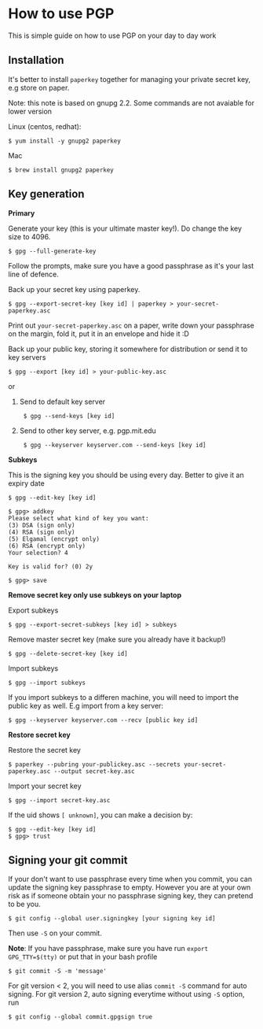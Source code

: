 How to use PGP
===
This is simple guide on how to use PGP on your day to day work

Installation
---
It's better to install `paperkey` together for managing your private secret key, e.g store on paper.

Note: this note is based on gnupg 2.2. Some commands are not avaiable for lower version

Linux (centos, redhat):
    
    $ yum install -y gnupg2 paperkey

Mac 

    $ brew install gnupg2 paperkey


Key generation
---

**Primary**

Generate your key (this is your ultimate master key!). Do change the key size to 4096.

    $ gpg --full-generate-key

Follow the prompts, make sure you have a good passphrase as it's your last line of defence.

Back up your secret key using paperkey. 

    $ gpg --export-secret-key [key id] | paperkey > your-secret-paperkey.asc

Print out `your-secret-paperkey.asc` on a paper, write down your passphrase on the margin, fold it, put it in
an envelope and hide it :D

Back up your public key, storing it somewhere for distribution or send it to key servers

    $ gpg --export [key id] > your-public-key.asc

or
1. Send to default key server
  
        $ gpg --send-keys [key id]

2. Send to other key server, e.g. pgp.mit.edu

        $ gpg --keyserver keyserver.com --send-keys [key id]

**Subkeys**

This is the signing key you should be using every day. Better to give it an expiry date

    $ gpg --edit-key [key id]

    $ gpg> addkey
    Please select what kind of key you want:
    (3) DSA (sign only)
    (4) RSA (sign only)
    (5) Elgamal (encrypt only)
    (6) RSA (encrypt only)
    Your selection? 4

    Key is valid for? (0) 2y

    $ gpg> save

**Remove secret key only use subkeys on your laptop**

Export subkeys

    $ gpg --export-secret-subkeys [key id] > subkeys

Remove master secret key (make sure you already have it backup!)

    $ gpg --delete-secret-key [key id]

Import subkeys

    $ gpg --import subkeys

If you import subkeys to a differen machine, you will need to import the public key as well. E.g import from a key server:

    $ gpg --keyserver keyserver.com --recv [public key id]

**Restore secret key**

Restore the secret key

    $ paperkey --pubring your-publickey.asc --secrets your-secret-paperkey.asc --output secret-key.asc

Import your secret key

    $ gpg --import secret-key.asc

If the uid shows `[ unknown]`, you can make a decision by:

    $ gpg --edit-key [key id]
    $ gpg> trust

Signing your git commit
---
If your don't want to use passphrase every time when you commit, you can update the signing key passphrase to empty. However you are at your own risk as if someone obtain your no passphrase signing key, they can pretend to be you.

    $ git config --global user.signingkey [your signing key id]
    
Then use `-S` on your commit. 

**Note**: If you have passphrase, make sure you have run `export GPG_TTY=$(tty)` or put that in your bash profile

    $ git commit -S -m 'message' 

For git version < 2, you will need to use alias `commit -S` command for auto signing. For git version 2, auto signing everytime without using `-S` option, run

    $ git config --global commit.gpgsign true
